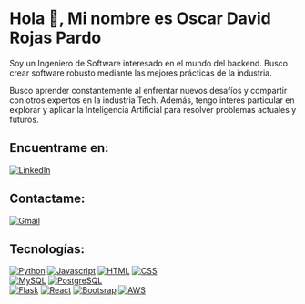 # Hola 👋, Mi nombre es Oscar David Rojas Pardo
Soy un Ingeniero de Software interesado en el mundo del backend. Busco crear software robusto mediante las mejores prácticas de la industria.

Busco aprender constantemente al enfrentar nuevos desafíos y compartir con otros expertos en la industria Tech. Además, tengo interés particular en explorar y aplicar la Inteligencia Artificial para resolver problemas actuales y futuros.

## Encuentrame en:
[![LinkedIn](https://img.shields.io/badge/LinkedIn-Oscar_Rojas-black?style=for-the-badge&logo=linkedin&logoColor=white&labelColor=blue)](https://www.linkedin.com/in/oscar699/)
## Contactame:
[![Gmail](https://img.shields.io/badge/Gmail-oscardavid.rp@gmail.com-black?style=for-the-badge&logo=gmail&logoColor=white&labelColor=D20103)]()

## Tecnologías:
[![Python](https://img.shields.io/badge/Python-3776AB?style=for-the-badge&logo=python&logoColor=white)]()
[![Javascript](https://img.shields.io/badge/JavaScript-F7DF1E?style=for-the-badge&logo=javascript&logoColor=black)]()
[![HTML](https://img.shields.io/badge/HTML-E34F26?style=for-the-badge&logo=html5&logoColor=white)]()
[![CSS](	https://img.shields.io/badge/CSS-1572B6?&style=for-the-badge&logo=css3&logoColor=white)]()
</br>
[![MySQL](https://img.shields.io/badge/MySQL-00000F?style=for-the-badge&logo=mysql&logoColor=white)]()
[![PostgreSQL](https://img.shields.io/badge/PostgreSQL-316192?style=for-the-badge&logo=postgresql&logoColor=white)]()
</br>
[![Flask](https://img.shields.io/badge/Flask-000000?style=for-the-badge&logo=flask&logoColor=white)]()
[![React](https://img.shields.io/badge/React-0F64B9?style=for-the-badge&logo=react&logoColor=white)]()
[![Bootsrap](https://img.shields.io/badge/Bootstrap-563D7C?style=for-the-badge&logo=bootstrap&logoColor=white)]()
[![AWS](https://img.shields.io/badge/Amazon_AWS-232F3E?style=for-the-badge&logo=amazon-aws&logoColor=white)]()

